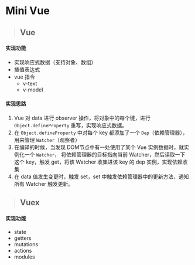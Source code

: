 # Mini Vue
> ## Vue
#### 实现功能
- 实现响应式数据（支持对象、数组）
- 插值表达式
- vue 指令
  - v-text
  - v-model

#### 实现思路
1. Vue 对 data 进行 observer 操作，将对象中的每个键，进行 ```Object.defineProperty``` 重写，实现响应式数据。
2. 在 ```Object.defineProperty``` 中对每个 key 都添加了一个 ```Dep```（依赖管理器），用来管理 ```Watcher```（观察者）
3. 在编译的时候，当发现 DOM节点中有一处使用了某个 Vue 实例数据时，就实例化一个 ```Watcher```，
将依赖管理器的目标指向当前 Watcher，然后读取一下这个 key，触发 get，将该 Watcher 收集进该 key 的 dep 实例，实现依赖收集
4. 在 data 值发生变更时，触发 set，set 中触发依赖管理器中的更新方法，通知所有 Watcher 触发更新。


> ## Vuex
#### 实现功能
- state
- getters
- mutations
- actions
- modules

